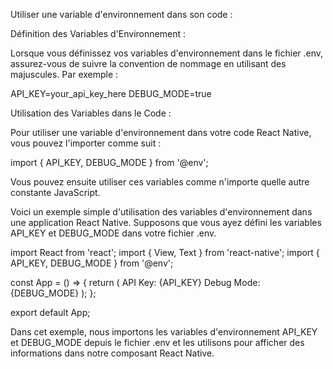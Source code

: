 Utiliser une variable d'environnement dans son code :

Définition des Variables d'Environnement :

Lorsque vous définissez vos variables d'environnement dans le fichier .env, assurez-vous de suivre la convention de nommage en utilisant des majuscules. Par exemple :

API_KEY=your_api_key_here
DEBUG_MODE=true

Utilisation des Variables dans le Code :

Pour utiliser une variable d'environnement dans votre code React Native, vous pouvez l'importer comme suit :

import { API_KEY, DEBUG_MODE } from '@env';

Vous pouvez ensuite utiliser ces variables comme n'importe quelle autre constante JavaScript.

Voici un exemple simple d'utilisation des variables d'environnement dans une application React Native. Supposons que vous ayez défini les variables API_KEY et DEBUG_MODE dans votre fichier .env.

import React from 'react';
import { View, Text } from 'react-native';
import { API_KEY, DEBUG_MODE } from '@env';

const App = () => {
  return (
    <View>
      <Text>API Key: {API_KEY}</Text>
      <Text>Debug Mode: {DEBUG_MODE}</Text>
    </View>
  );
};

export default App;

Dans cet exemple, nous importons les variables d'environnement API_KEY et DEBUG_MODE depuis le fichier .env et les utilisons pour afficher des informations dans notre composant React Native.